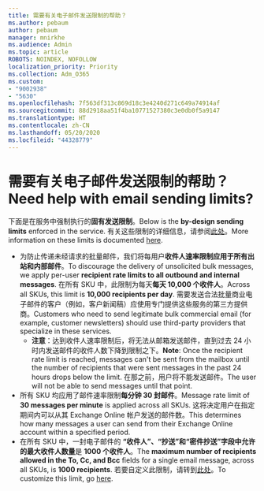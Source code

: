 ```yaml
---
title: 需要有关电子邮件发送限制的帮助？
ms.author: pebaum
author: pebaum
manager: mnirkhe
ms.audience: Admin
ms.topic: article
ROBOTS: NOINDEX, NOFOLLOW
localization_priority: Priority
ms.collection: Adm_O365
ms.custom:
- "9002938"
- "5630"
ms.openlocfilehash: 7f563df313c869d18c3e4240d271c649a74914af
ms.sourcegitcommit: 88d2918aa51f4ba10771527380c3e0db0f5a9147
ms.translationtype: HT
ms.contentlocale: zh-CN
ms.lasthandoff: 05/20/2020
ms.locfileid: "44328779"
---
```

# <a name="need-help-with-email-sending-limits"></a><span data-ttu-id="ac1c3-102">需要有关电子邮件发送限制的帮助？</span><span class="sxs-lookup"><span data-stu-id="ac1c3-102">Need help with email sending limits?</span></span>

<span data-ttu-id="ac1c3-103">下面是在服务中强制执行的**固有发送限制**。</span><span class="sxs-lookup"><span data-stu-id="ac1c3-103">Below is the **by-design sending limits** enforced in the service.</span></span> <span data-ttu-id="ac1c3-104">有关这些限制的详细信息，请参阅[此处](https://docs.microsoft.com/office365/servicedescriptions/exchange-online-service-description/exchange-online-limits#receiving-and-sending-limits)。</span><span class="sxs-lookup"><span data-stu-id="ac1c3-104">More information on these limits is documented [here](https://docs.microsoft.com/office365/servicedescriptions/exchange-online-service-description/exchange-online-limits#receiving-and-sending-limits).</span></span>

- <span data-ttu-id="ac1c3-105">为防止传递未经请求的批量邮件，我们将每用户**收件人速率限制应用于所有出站和内部邮件**。</span><span class="sxs-lookup"><span data-stu-id="ac1c3-105">To discourage the delivery of unsolicited bulk messages, we apply per-user **recipient rate limits to all outbound and internal messages**.</span></span> <span data-ttu-id="ac1c3-106">在所有 SKU 中，此限制为每天**每天 10,000 个收件人**。</span><span class="sxs-lookup"><span data-stu-id="ac1c3-106">Across all SKUs, this limit is **10,000 recipients per day**.</span></span>  <span data-ttu-id="ac1c3-107">需要发送合法批量商业电子邮件的客户（例如，客户新闻稿）应使用专门提供这些服务的第三方提供商。</span><span class="sxs-lookup"><span data-stu-id="ac1c3-107">Customers who need to send legitimate bulk commercial email (for example, customer newsletters) should use third-party providers that specialize in these services.</span></span>
    - <span data-ttu-id="ac1c3-108">**注意**：达到收件人速率限制后，将无法从邮箱发送邮件，直到过去 24 小时内发送邮件的收件人数下降到限制之下。</span><span class="sxs-lookup"><span data-stu-id="ac1c3-108">**Note**: Once the recipient rate limit is reached, messages can't be sent from the mailbox until the number of recipients that were sent messages in the past 24 hours drops below the limit.</span></span> <span data-ttu-id="ac1c3-109">在那之前，用户将不能发送邮件。</span><span class="sxs-lookup"><span data-stu-id="ac1c3-109">The user will not be able to send messages until that point.</span></span>
- <span data-ttu-id="ac1c3-110">所有 SKU 均应用了邮件速率限制**每分钟 30 封邮件**。</span><span class="sxs-lookup"><span data-stu-id="ac1c3-110">Message rate limit of **30 messages per minute** is applied across all SKUs.</span></span> <span data-ttu-id="ac1c3-111">这将决定用户在指定期间内可以从其 Exchange Online 帐户发送的邮件数。</span><span class="sxs-lookup"><span data-stu-id="ac1c3-111">This determines how many messages a user can send from their Exchange Online account within a specified period.</span></span>
- <span data-ttu-id="ac1c3-112">在所有 SKU 中，一封电子邮件的 **“收件人”、“抄送”和“密件抄送”字段中允许的最大收件人数量**是 **1000 个收件人**。</span><span class="sxs-lookup"><span data-stu-id="ac1c3-112">The **maximum number of recipients allowed in the To, Cc, and Bcc** fields for a single email message, across all SKUs, is **1000 recipients**.</span></span> <span data-ttu-id="ac1c3-113">若要自定义此限制，请转到[此处](https://techcommunity.microsoft.com/t5/exchange-team-blog/customizable-recipient-limits-in-office-365/ba-p/1183228)。</span><span class="sxs-lookup"><span data-stu-id="ac1c3-113">To customize this limit, go [here](https://techcommunity.microsoft.com/t5/exchange-team-blog/customizable-recipient-limits-in-office-365/ba-p/1183228).</span></span>
